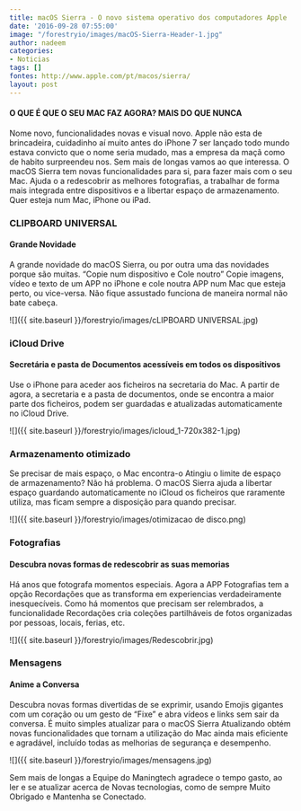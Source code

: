 ```yaml
---
title: macOS Sierra - O novo sistema operativo dos computadores Apple
date: '2016-09-28 07:55:00'
image: "/forestryio/images/macOS-Sierra-Header-1.jpg"
author: nadeem
categories:
- Noticias
tags: []
fontes: http://www.apple.com/pt/macos/sierra/
layout: post
---
```

#### O QUE É QUE O SEU MAC FAZ AGORA? MAIS DO QUE NUNCA
Nome novo, funcionalidades novas e visual novo. Apple não esta de brincadeira, cuidadinho aí muito antes do iPhone 7 ser lançado todo mundo estava convicto que o nome seria mudado, mas a empresa da maçã como de habito surpreendeu nos. Sem mais de longas vamos ao que interessa.
O macOS Sierra tem novas funcionalidades para si, para fazer mais com o seu Mac. Ajuda o a redescobrir as melhores fotografias, a trabalhar de forma mais integrada entre dispositivos e a libertar espaço de armazenamento. Quer esteja num Mac, iPhone ou iPad.

### CLIPBOARD UNIVERSAL 

#### Grande Novidade 
A grande novidade do macOS Sierra, ou por outra uma das novidades porque são muitas.
“Copie num dispositivo e Cole noutro”
Copie imagens, vídeo e texto de um APP no iPhone e cole noutra APP num Mac que esteja perto, ou vice-versa. Não fique assustado funciona de maneira normal não bate cabeça.

![]({{ site.baseurl }}/forestryio/images/cLIPBOARD UNIVERSAL.jpg)

### iCloud Drive  

#### Secretária e pasta de Documentos acessíveis em todos os dispositivos
Use o iPhone para aceder aos ficheiros na secretaria do Mac. A partir de agora, a secretaria e a pasta de documentos, onde se encontra a maior parte dos ficheiros, podem ser guardadas e atualizadas automaticamente no iCloud Drive.

![]({{ site.baseurl }}/forestryio/images/icloud_1-720x382-1.jpg)

### Armazenamento otimizado

Se precisar de mais espaço, o Mac encontra-o
Atingiu o limite de espaço de armazenamento? Não há problema. O macOS Sierra ajuda a libertar espaço guardando automaticamente no iCloud os ficheiros que raramente utiliza, mas ficam sempre a disposição para quando precisar.

![]({{ site.baseurl }}/forestryio/images/otimizacao de disco.png)

### Fotografias 

#### Descubra novas formas de redescobrir as suas memorias
Há anos que fotografa momentos especiais. Agora a APP Fotografias tem a opção Recordações que as transforma em experiencias verdadeiramente inesquecíveis.
Como há momentos que precisam ser relembrados, a funcionalidade Recordações cria coleções partilháveis de fotos organizadas por pessoas, locais, ferias, etc.

![]({{ site.baseurl }}/forestryio/images/Redescobrir.jpg)

### Mensagens 

#### Anime a Conversa
 Descubra novas formas divertidas de se exprimir, usando Emojis gigantes com um coração ou um gesto de “Fixe” e abra vídeos e links sem sair da conversa.
É muito simples atualizar para o macOS Sierra 
Atualizando obtém novas funcionalidades que tornam a utilização do Mac ainda mais eficiente e agradável, incluído todas as melhorias de segurança e desempenho.

![]({{ site.baseurl }}/forestryio/images/mensagens.jpg)

Sem mais de longas a Equipe do Maningtech agradece o tempo gasto, ao ler e se atualizar acerca de Novas tecnologias, como de sempre Muito Obrigado e Mantenha se Conectado.


